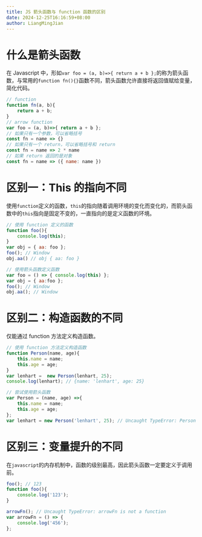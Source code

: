 ```yaml
---
title: JS 箭头函数与 function 函数的区别
date: 2024-12-25T16:16:59+08:00
author: LiangMingJian
---
```


# 什么是箭头函数

在 Javascript 中，形如`var foo = (a, b)=>{ return a + b };`的称为箭头函数，与常用的`function fn(){}`函数不同，箭头函数允许直接将返回值赋给变量，简化代码。

```javascript
// function
function fn(a, b){
	return a + b;
}
// arrow function
var foo = (a, b)=>{ return a + b };
// 如果只有一个参数，可以省略括号
const fn = name => {}
// 如果只有一个 return，可以省略括号和 return
const fn = name => 2 * name
// 如果 return 返回的是对象
const fn = name => ({ name: name })
```

# 区别一：This 的指向不同

使用`function`定义的函数，`this`的指向随着调用环境的变化而变化的，而箭头函数中的`this`指向是固定不变的，一直指向的是定义函数的环境。

```javascript
// 使用 function 定义的函数
function foo(){
	console.log(this);
}
var obj = { aa: foo };
foo(); // Window
obj.aa() // obj { aa: foo }

// 使用箭头函数定义函数
var foo = () => { console.log(this) };
var obj = { aa:foo };
foo(); // Window
obj.aa(); // Window
```

# 区别二：构造函数的不同

仅能通过 function 方法定义构造函数。

```javascript
// 使用 function 方法定义构造函数
function Person(name, age){
	this.name = name;
	this.age = age;
}
var lenhart =  new Person(lenhart, 25);
console.log(lenhart); // {name: 'lenhart', age: 25}

// 尝试使用箭头函数
var Person = (name, age) =>{
	this.name = name;
	this.age = age;
};
var lenhart = new Person('lenhart', 25); // Uncaught TypeError: Person is not a constructor
```

# 区别三：变量提升的不同

在`javascript`的内存机制中，函数的级别最高，因此箭头函数一定要定义于调用前。

```javascript
foo(); // 123
function foo(){
	console.log('123');
}

arrowFn(); // Uncaught TypeError: arrowFn is not a function
var arrowFn = () => {
	console.log('456');
};
```
